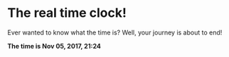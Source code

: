 # The real time clock!

Ever wanted to know what the time is? Well, your journey is about to end!

**The time is Nov 05, 2017, 21:24**